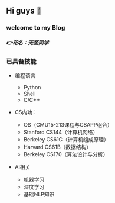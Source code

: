 
## Hi guys 👋
### welcome to my Blog

##### 👉花名：无至同学

### 已具备技能
- 编程语言
  - Python
  - Shell
  - C/C++

- CS内功：
  - OS（CMU15-213课程与CSAPP组合）
  - Stanford CS144（计算机网络）
  - Berkeley CS61C（计算机组成原理）
  - Harvard CS61B（数据结构）
  - Berkeley CS170（算法设计与分析）

- AI相关
  - 机器学习
  - 深度学习
  - 基础NLP知识


